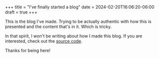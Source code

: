 +++
title = "I've finally started a blog"
date = 2024-02-20T16:06:20-06:00
draft = true
+++

This is the blog I've made. Trying to be actually authentic with how this is presented and the content that's in it. Which is tricky. 

In that spirit, I won't be writing about how I made this blog. If you are interested, check out the [source code](https://github.com/ajaxbits/ajaxbits-personal-site).

Thanks for being here!